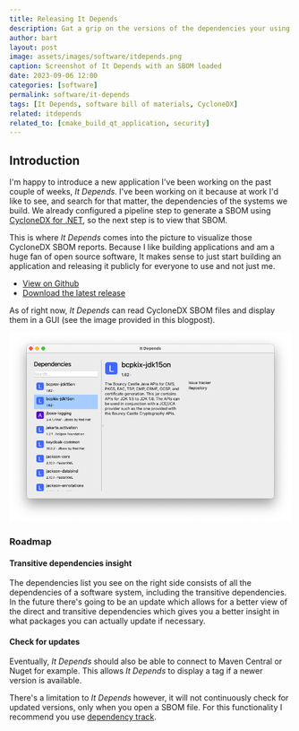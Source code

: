 ```yaml
---
title: Releasing It Depends
description: Gat a grip on the versions of the dependencies your using by visualizing a generated CycloneDX SBOM file.
author: bart
layout: post
image: assets/images/software/itdepends.png
caption: Screenshot of It Depends with an SBOM loaded
date: 2023-09-06 12:00
categories: [software]
permalink: software/it-depends
tags: [It Depends, software bill of materials, CycloneDX]
related: itdepends
related_to: [cmake_build_qt_application, security]
---
```


## Introduction

I'm happy to introduce a new application I've been working on the past couple of weeks, _It Depends_. I've been working on it because at work I'd like to see, and search for that matter, the dependencies of the systems we build. We already configured a pipeline step to generate a SBOM using [CycloneDX for .NET](https://github.com/CycloneDX/cyclonedx-dotnet), so the next step is to view that SBOM.

This is where _It Depends_ comes into the picture to visualize those CycloneDX SBOM reports. Because I like building applications and am a huge fan of open source software, It makes sense to just start building an application and releasing it publicly for everyone to use and not just me.

* [View on Github](https://github.com/bartkessels/it-depends)
* [Download the latest release](https://github.com/bartkessels/it-depends/releases/latest)

As of right now, _It Depends_ can read CycloneDX SBOM files and display them in a GUI (see the image provided in this blogpost).

![itdepends.png](../../assets/images/software/itdepends-screenshot.png)

### Roadmap

#### Transitive dependencies insight

The dependencies list you see on the right side consists of all the dependencies of a software system, including the transitive dependencies. In the future there's going to be an update which allows for a better view of the direct and transitive dependencies which gives you a better insight in what packages you can actually update if necessary.

#### Check for updates

Eventually, _It Depends_ should also be able to connect to Maven Central or Nuget for example. This allows _It Depends_ to display a tag if a newer version is available.

There's a limitation to _It Depends_ however, it will not continuously check for updated versions, only when you open a SBOM file. For this functionality I recommend you use [dependency track](https://dependencytrack.org).
